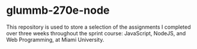 # glummb-270e-node
This repository is used to store a selection of the assignments I completed over three weeks throughout the sprint course: JavaScript, NodeJS, and Web Programming, at Miami University.
